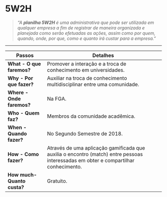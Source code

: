 
# 5W2H

> _“A **planilha 5W2H** é uma administrativa que pode ser utilizada em qualquer empresa a fim de registrar de maneira organizada e planejada como serão efetuadas as ações, assim como por quem, quando, onde, por que, como e quanto irá custar para a empresa.”_

---



|       Passos                |              Detalhes                                        |
| --------------------------- | ------------------------------------------------------------ |
| **What - O que faremos?**   | Promover a interação e a troca de conhecimento em universidades. |
| **Why - Por que fazer?**    | Auxiliar na troca de conhecimento multidisciplinar entre uma comunidade. |
| **Where - Onde faremos?**   | Na FGA.                                                      |
| **Who - Quem faz?**         | Membros da comunidade acadêmica.                             |
| **When - Quando fazer?**    | No Segundo Semestre de 2018.                                 |
| **How - Como fazer?**       | Através de uma aplicação gamificada que auxilia o encontro (match) entre pessoas interessadas em obter e compartilhar conhecimento. |
| **How much- Quanto custa?** | Gratuito.                                                    |



